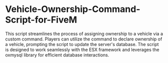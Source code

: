 # Vehicle-Ownership-Command-Script-for-FiveM
This script streamlines the process of assigning ownership to a vehicle via a custom command. Players can utilize the command to declare ownership of a vehicle, prompting the script to update the server's database. The script is designed to work seamlessly with the ESX framework and leverages the oxmysql library for efficient database interactions.

